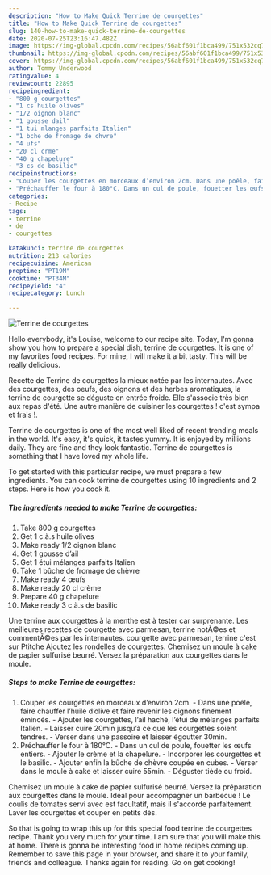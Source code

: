 ```yaml
---
description: "How to Make Quick Terrine de courgettes"
title: "How to Make Quick Terrine de courgettes"
slug: 140-how-to-make-quick-terrine-de-courgettes
date: 2020-07-25T23:16:47.482Z
image: https://img-global.cpcdn.com/recipes/56abf601f1bca499/751x532cq70/terrine-de-courgettes-photo-principale-de-la-recette.jpg
thumbnail: https://img-global.cpcdn.com/recipes/56abf601f1bca499/751x532cq70/terrine-de-courgettes-photo-principale-de-la-recette.jpg
cover: https://img-global.cpcdn.com/recipes/56abf601f1bca499/751x532cq70/terrine-de-courgettes-photo-principale-de-la-recette.jpg
author: Tommy Underwood
ratingvalue: 4
reviewcount: 22895
recipeingredient:
- "800 g courgettes"
- "1 cs huile olives"
- "1/2 oignon blanc"
- "1 gousse dail"
- "1 tui mlanges parfaits Italien"
- "1 bche de fromage de chvre"
- "4 ufs"
- "20 cl crme"
- "40 g chapelure"
- "3 cs de basilic"
recipeinstructions:
- "Couper les courgettes en morceaux d’environ 2cm. Dans une poêle, faire chauffer l’huile d’olive et faire revenir les oignons finement émincés. Ajouter les courgettes, l’ail haché, l’étui de mélanges parfaits Italien. Laisser cuire 20min jusqu’à ce que les courgettes soient tendres. Verser dans une passoire et laisser égoutter 30min."
- "Préchauffer le four à 180°C. Dans un cul de poule, fouetter les œufs entiers. Ajouter le crème et la chapelure. Incorporer les courgettes et le basilic. Ajouter enfin la bûche de chèvre coupée en cubes. Verser dans le moule à cake et laisser cuire 55min. Déguster tiède ou froid."
categories:
- Recipe
tags:
- terrine
- de
- courgettes

katakunci: terrine de courgettes 
nutrition: 213 calories
recipecuisine: American
preptime: "PT19M"
cooktime: "PT34M"
recipeyield: "4"
recipecategory: Lunch

---
```



![Terrine de courgettes](https://img-global.cpcdn.com/recipes/56abf601f1bca499/751x532cq70/terrine-de-courgettes-photo-principale-de-la-recette.jpg)

Hello everybody, it's Louise, welcome to our recipe site. Today, I'm gonna show you how to prepare a special dish, terrine de courgettes. It is one of my favorites food recipes. For mine, I will make it a bit tasty. This will be really delicious.

Recette de Terrine de courgettes la mieux notée par les internautes. Avec des courgettes, des oeufs, des oignons et des herbes aromatiques, la terrine de courgette se déguste en entrée froide. Elle s&#39;associe très bien aux repas d&#39;été. Une autre manière de cuisiner les courgettes ! c&#39;est sympa et frais !.

Terrine de courgettes is one of the most well liked of recent trending meals in the world. It's easy, it's quick, it tastes yummy. It is enjoyed by millions daily. They are fine and they look fantastic. Terrine de courgettes is something that I have loved my whole life.


To get started with this particular recipe, we must prepare a few ingredients. You can cook terrine de courgettes using 10 ingredients and 2 steps. Here is how you cook it.

<!--inarticleads1-->

##### The ingredients needed to make Terrine de courgettes:

1. Take 800 g courgettes
1. Get 1 c.à.s huile olives
1. Make ready 1/2 oignon blanc
1. Get 1 gousse d’ail
1. Get 1 étui mélanges parfaits Italien
1. Take 1 bûche de fromage de chèvre
1. Make ready 4 œufs
1. Make ready 20 cl crème
1. Prepare 40 g chapelure
1. Make ready 3 c.à.s de basilic


Une terrine aux courgettes à la menthe est à tester car surprenante. Les meilleures recettes de courgette avec parmesan, terrine notÃ©es et commentÃ©es par les internautes. courgette avec parmesan, terrine c&#39;est sur Ptitche Ajoutez les rondelles de courgettes. Chemisez un moule à cake de papier sulfurisé beurré. Versez la préparation aux courgettes dans le moule. 

<!--inarticleads2-->

##### Steps to make Terrine de courgettes:

1. Couper les courgettes en morceaux d’environ 2cm. - Dans une poêle, faire chauffer l’huile d’olive et faire revenir les oignons finement émincés. - Ajouter les courgettes, l’ail haché, l’étui de mélanges parfaits Italien. - Laisser cuire 20min jusqu’à ce que les courgettes soient tendres. - Verser dans une passoire et laisser égoutter 30min.
1. Préchauffer le four à 180°C. - Dans un cul de poule, fouetter les œufs entiers. - Ajouter le crème et la chapelure. - Incorporer les courgettes et le basilic. - Ajouter enfin la bûche de chèvre coupée en cubes. - Verser dans le moule à cake et laisser cuire 55min. - Déguster tiède ou froid.


Chemisez un moule à cake de papier sulfurisé beurré. Versez la préparation aux courgettes dans le moule. Idéal pour accompagner un barbecue ! Le coulis de tomates servi avec est facultatif, mais il s&#39;accorde parfaitement. Laver les courgettes et couper en petits dés. 

So that is going to wrap this up for this special food terrine de courgettes recipe. Thank you very much for your time. I am sure that you will make this at home. There is gonna be interesting food in home recipes coming up. Remember to save this page in your browser, and share it to your family, friends and colleague. Thanks again for reading. Go on get cooking!

